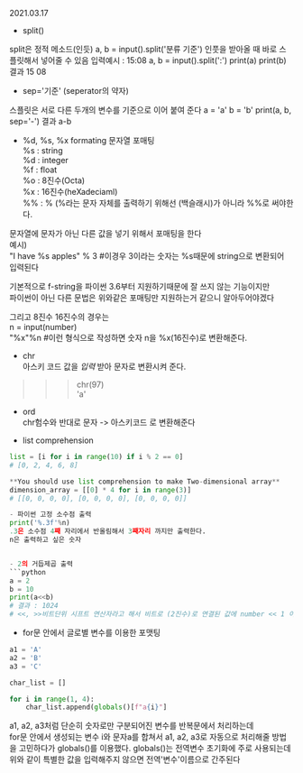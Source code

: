 
2021.03.17
- split()

split은 정적 메소드(인듯)
a, b = input().split('분류 기준')
인풋을 받아올 때 바로 스플릿해서 넣어줄 수 있음
입력예시 : 15:08
a, b = input().split(':')
print(a)
print(b)
결과
15
08

- sep='기준' (seperator의 약자)

스플릿은 서로 다른 두개의 변수를 기준으로 이어 붙여 준다
a = 'a'
b = 'b'
print(a, b, sep='-')
결과
a-b


 - %d, %s, %x formating 문자열 포매팅   
 %s : string   
 %d : integer   
 %f : float   
 %o : 8진수(Octa)    
 %x : 16진수(heXadeciaml)        
 %% : % (%라는 문자 자체를 출력하기 위해선 \(백슬래시)가 아니라 %%로 써야한다.         
         
 문자열에 문자가 아닌 다른 값을 넣기 위해서 포매팅을 한다        
 예시)           
 "I have %s apples" % 3 #이경우 3이라는 숫자는 %s때문에 string으로 변환되어 입력된다          
 
 기본적으로 f-string을 파이썬 3.6부터 지원하기때문에 잘 쓰지 않는 기능이지만         
 파이썬이 아닌 다른 문법은 위와같은 포매팅만 지원하는거 같으니 알아두어야겠다          
 
 그리고 8진수 16진수의 경우는          
 n = input(number)          
 "%x"%n #이런 형식으로 작성하면 숫자 n을 %x(16진수)로 변환해준다.         

- chr   
아스키 코드 값을 *입력* 받아 문자로 변환시켜 준다.   
>>> chr(97)   
>>> 'a'   

- ord   
chr험수와 반대로 문자 -> 아스키코드 로 변환해준다   

- list comprehension   
```python
list = [i for i in range(10) if i % 2 == 0]
# [0, 2, 4, 6, 8]

**You should use list comprehension to make Two-dimensional array**
dimension_array = [[0] * 4 for i in range(3)]
# [[0, 0, 0, 0], [0, 0, 0, 0], [0, 0, 0, 0]]

- 파이썬 고정 소수점 출력   
print('%.3f'%n)   
.3은 소수점 4째 자리에서 반올림해서 3째자리 까지만 출력한다.   
n은 출력하고 싶은 숫자   


- 2의 거듭제곱 출력   
```python   
a = 2
b = 10
print(a<<b)
# 결과 : 1024
# <<, >>비트단위 시프트 연산자라고 해서 비트로 (2진수)로 연결된 값에 number << 1 이면 01010을 010100으로 전체 숫자 뒤에0을 붙이고 다른것들을 이동시킨다
```   

- for문 안에서 글로별 변수를 이용한 포맷팅
```python
a1 = 'A'
a2 = 'B'
a3 = 'C'

char_list = []

for i in range(1, 4):
    char_list.append(globals()[f"a{i}"]
```
a1, a2, a3처럼 단순히 숫자로만 구분되어진 변수를 반복문에서 처리하는데   
for문 안에서 생성되는 변수 i와 문자a를 합쳐서 a1, a2, a3로 자동으로 처리해줄 방법을 고민하다가
globals()를 이용했다. globals()는 전역변수 초기화에 주로 사용되는데 위와 같이 특별한 값을 입력해주지 않으면
전역'변수'이름으로 간주된다
